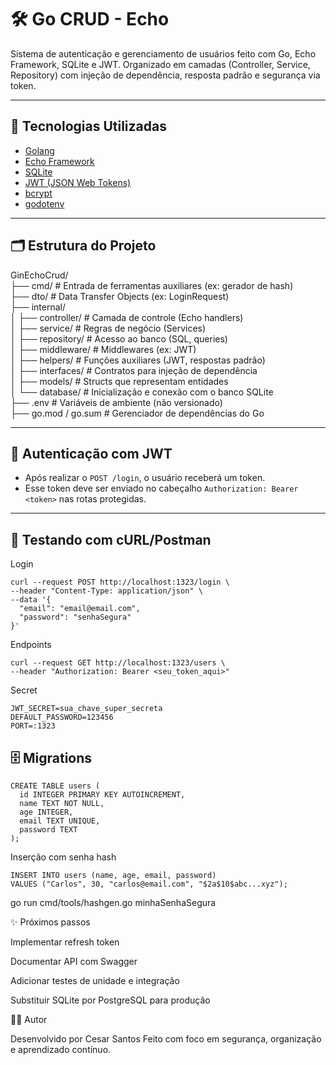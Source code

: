 # 🛠️ Go CRUD - Echo

Sistema de autenticação e gerenciamento de usuários feito com Go, Echo Framework, SQLite e JWT.
Organizado em camadas (Controller, Service, Repository) com injeção de dependência, resposta padrão e segurança via token.

---

## 🚀 Tecnologias Utilizadas

- [Golang](https://golang.org/)
- [Echo Framework](https://echo.labstack.com/)
- [SQLite](https://www.sqlite.org/index.html)
- [JWT (JSON Web Tokens)](https://jwt.io/)
- [bcrypt](https://pkg.go.dev/golang.org/x/crypto/bcrypt)
- [godotenv](https://github.com/joho/godotenv)

---

## 🗂️ Estrutura do Projeto

GinEchoCrud/ <br>
├── cmd/ # Entrada de ferramentas auxiliares (ex: gerador de hash) <br>
├── dto/ # Data Transfer Objects (ex: LoginRequest) <br>
├── internal/ <br>
│ ├── controller/ # Camada de controle (Echo handlers) <br>
│ ├── service/ # Regras de negócio (Services) <br>
│ ├── repository/ # Acesso ao banco (SQL, queries) <br>
│ ├── middleware/ # Middlewares (ex: JWT) <br>
│ ├── helpers/ # Funções auxiliares (JWT, respostas padrão) <br>
│ ├── interfaces/ # Contratos para injeção de dependência <br>
│ ├── models/ # Structs que representam entidades <br>
│ └── database/ # Inicialização e conexão com o banco SQLite <br>
├── .env # Variáveis de ambiente (não versionado) <br>
├── go.mod / go.sum # Gerenciador de dependências do Go <br>

---

## 🔐 Autenticação com JWT

- Após realizar o `POST /login`, o usuário receberá um token.
- Esse token deve ser enviado no cabeçalho `Authorization: Bearer <token>` nas rotas protegidas.

---

## 🧪 Testando com cURL/Postman

Login
```
curl --request POST http://localhost:1323/login \
--header "Content-Type: application/json" \
--data '{
  "email": "email@email.com",
  "password": "senhaSegura"
}'
```

Endpoints
```
curl --request GET http://localhost:1323/users \
--header "Authorization: Bearer <seu_token_aqui>"
```

Secret
```
JWT_SECRET=sua_chave_super_secreta
DEFAULT_PASSWORD=123456
PORT=:1323
```

## 🗄️ Migrations
```
CREATE TABLE users (
  id INTEGER PRIMARY KEY AUTOINCREMENT,
  name TEXT NOT NULL,
  age INTEGER,
  email TEXT UNIQUE,
  password TEXT
);
```

Inserção com senha hash
```
INSERT INTO users (name, age, email, password)
VALUES ("Carlos", 30, "carlos@email.com", "$2a$10$abc...xyz");
```

go run cmd/tools/hashgen.go minhaSenhaSegura


✨ Próximos passos

Implementar refresh token

Documentar API com Swagger

Adicionar testes de unidade e integração

Substituir SQLite por PostgreSQL para produção

🧑‍💻 Autor

Desenvolvido por Cesar Santos
Feito com foco em segurança, organização e aprendizado contínuo.


